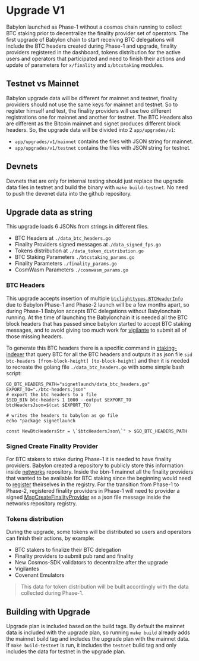 # Upgrade V1

Babylon launched as Phase-1 without a cosmos chain running
to collect BTC staking prior to decentralize the finality provider
set of operators. The first upgrade of Babylon chain to start
receiving BTC delegations will include the BTC headers created
during Phase-1 and upgrade, finality providers registered in the
dashboard, tokens distribution for the active users and operators
that participated and need to finish their actions and update of
parameters for `x/finality` and `x/btcstaking` modules.

## Testnet vs Mainnet

Babylon upgrade data will be different for mainnet and testnet,
finality providers should not use the same keys for mainnet and testnet.
So to register himself and test, the finality providers will use two
different registrations one for mainnet and another for testnet. The
BTC Headers also are different as the Bitcoin mainnet and signet produces
different block headers. So, the upgrade data will be divided into 2
`app/upgrades/v1`:

- `app/upgrades/v1/mainnet` contains the files with JSON string for mainnet.
- `app/upgrades/v1/testnet` contains the files with JSON string for testnet.

## Devnets

Devnets that are only for internal testing should just replace the upgrade
data files in testnet and build the binary with `make build-testnet`. No need
to push the devenet data into the github repository.

## Upgrade data as string

This upgrade loads 6 JSONs from strings in different files.

- BTC Headers at `./data_btc_headers.go`
- Finality Providers signed messages at`./data_signed_fps.go`
- Tokens distribution at `./data_token_distribution.go`
- BTC Staking Parameters `./btcstaking_params.go`
- Finality Parameters `./finality_params.go`
- CosmWasm Parameters `./cosmwasm_params.go`

### BTC Headers

This upgrade accepts insertion of multiple
[`btclighttypes.BTCHeaderInfo`](../../../x/btclightclient/types/btclightclient.pb.go#36)
due to Babylon Phase-1 and Phase-2 launch will be a few months apart, so
during Phase-1 Babylon accepts BTC delegations without Babylonchain running.
At the time of launching the Babylonchain it is needed all the BTC block
headers that has passed since babylon started to accept BTC staking messages,
and to avoid giving too much work for
[vigilante](https://github.com/babylonlabs-io/vigilante)
to submit all of those missing headers.

To generate this BTC headers there is a specific command in
[staking-indexer](https://github.com/babylonlabs-io/staking-indexer)
that query BTC for all the BTC headers and outputs it as json file
`sid btc-headers [from-block-height] [to-block-height]` and then
it is needed to recreate the golang file `./data_btc_headers.go`
with some simple bash script:

```shell
GO_BTC_HEADERS_PATH="signetlaunch/data_btc_headers.go"
EXPORT_TO="./btc-headers.json"
# export the btc headers to a file
$SID_BIN btc-headers 1 1000 --output $EXPORT_TO
btcHeadersJson=$(cat $EXPORT_TO)

# writes the headers to babylon as go file
echo "package signetlaunch

const NewBtcHeadersStr = \`$btcHeadersJson\`" > $GO_BTC_HEADERS_PATH
```

### Signed Create Finality Provider

For BTC stakers to stake during Phase-1 it is needed to have finality
providers. Babylon created a repository to publicly store this information
inside [networks](https://github.com/babylonlabs-io/networks) repository.
Inside the bbn-1 mainnet all the finality providers that wanted to be available
for BTC staking since the beginning would need to
[register](https://github.com/babylonlabs-io/networks/blob/main/bbn-1/finality-providers/README.md)
theirselves in the registry.
For the transition from Phase-1 to Phase-2, registered finality providers in
Phase-1 will need to provider a signed
[MsgCreateFinalityProvider](../../../x/btcstaking/types/tx.pb.go#38) as a
json file message inside the networks repository registry.

### Tokens distribution

During the upgrade, some tokens will be distributed so users and operators can
finish their actions, by example:

- BTC stakers to finalize their BTC delegation
- Finality providers to submit pub rand and finality
- New Cosmos-SDK validators to decentralize after the upgrade
- Vigilantes
- Covenant Emulators

> This data for token distribution will be built accordingly with the
data collected during Phase-1.

## Building with Upgrade

Upgrade plan is included based on the build tags.
By default the mainnet data is included with the upgrade plan,
so running `make build` already adds the mainnet build tag and
includes the upgrade plan with the mainnet data. If `make build-testnet`
is run, it includes the `testnet` build tag and only includes the
data for testnet in the upgrade plan.
